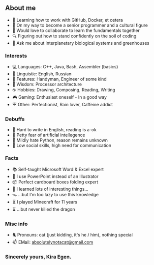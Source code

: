 ## About me
- 🌱 Learning how to work with GitHub, Docker, et cetera
- 🔭 On my way to become a senior programmer and a cultural figure
- 💼 Would love to collaborate to learn the fundamentals together
- 🔍 Figuring out how to stand confidently on the soil of coding
- 💬 Ask me about interplanetary biological systems and greenhouses

### Interests
- 💻 Languages: C++, Java, Bash, Assembler (basics)
- 📖 Linguistic: English, Russian
- 🧰 Features: Handyman, Engineer of some kind
- 💾 Wisdom: Processor architecture
- ☕ Hobbies: Drawing, Composing, Reading, Writing
- 🎮 Gaming: Enthusiast oneself - In a good way
- ☔ Other: Perfectionist, Rain lover, Caffeine addict

### Debuffs
- 📝 Hard to write in English, reading is a-ok
- 🤖 Petty fear of artificial intellegence
- 🐍 Mildly hate Python, reason remains unknown
- 📠 Low social skills, high need for communication

### Facts
- 📚 Self-taught Microsoft Word & Excel expert
- 💽 I use PowerPoint instead of an Illustrator
- 📦 Perfect cardboard boxes folding expert
- 🧀 I learned lots of interesting things...
- 🪤 ...but I'm too lazy to use this knowledge
- ⏳ I played Minecraft for 11 years
- ⌛ ...but never killed the dragon

### Misc info
- 🐈 Pronouns: cat (just kidding, it's he / him), nothing special
- 📫 EMail: absolutelynotacat@gmail.com

### Sincerely yours, Kira Egen.
